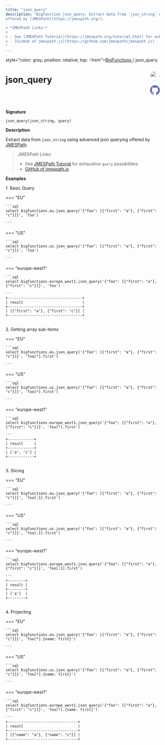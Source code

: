 ```yaml
---
title: "json_query"
description: "BigFunction json_query: Extract data from `json_string` using advanced json querying
offered by [JMESPath](https://jmespath.org/).

> *JMESPath Links:*
>
> - See [JMESPath Tutorial](https://jmespath.org/tutorial.html) for exhaustive `query` possibilities
> - [GitHub of jmespath.js](https://github.com/jmespath/jmespath.js)
"
---
```


<span>style="color: gray; position: relative; top: -1rem"><a href="..">BigFunctions </a> / json_query</span>

# json_query


<div style="position: relative; top: -4rem; margin-bottom:  -2rem; text-align: right; z-index: 9999;">
  
  <a href="https://www.linkedin.com/company/esmoz/" title="Author: Sid Ali" target="_blank">
    <img src="https://esmoz.fr/wp-content/uploads/2022/03/logo_esmoz_40x20-1.png" width="32" style=" border-radius: 50% !important">
  </a>
  
  <a href="json_query.yaml" title="Edit on GitHub" target="_blank"><svg xmlns="http://www.w3.org/2000/svg" width="32" height="32" viewBox="0 0 24 24"><path fill="#5d6cc0" d="M12 0c-6.626 0-12 5.373-12 12 0 5.302 3.438 9.8 8.207 11.387.599.111.793-.261.793-.577v-2.234c-3.338.726-4.033-1.416-4.033-1.416-.546-1.387-1.333-1.756-1.333-1.756-1.089-.745.083-.729.083-.729 1.205.084 1.839 1.237 1.839 1.237 1.07 1.834 2.807 1.304 3.492.997.107-.775.418-1.305.762-1.604-2.665-.305-5.467-1.334-5.467-5.931 0-1.311.469-2.381 1.236-3.221-.124-.303-.535-1.524.117-3.176 0 0 1.008-.322 3.301 1.23.957-.266 1.983-.399 3.003-.404 1.02.005 2.047.138 3.006.404 2.291-1.552 3.297-1.23 3.297-1.23.653 1.653.242 2.874.118 3.176.77.84 1.235 1.911 1.235 3.221 0 4.609-2.807 5.624-5.479 5.921.43.372.823 1.102.823 2.222v3.293c0 .319.192.694.801.576 4.765-1.589 8.199-6.086 8.199-11.386 0-6.627-5.373-12-12-12z"/></svg></a>
</div>



**Signature** 
```
json_query(json_string, query)
```

**Description**

Extract data from `json_string` using advanced json querying
offered by [JMESPath](https://jmespath.org/).

> *JMESPath Links:*
>
> - See [JMESPath Tutorial](https://jmespath.org/tutorial.html) for exhaustive `query` possibilities
> - [GitHub of jmespath.js](https://github.com/jmespath/jmespath.js)






**Examples**



<span style="color: var(--md-typeset-a-color);">1. Basic Query</span>









=== "EU"

    ```sql
    select bigfunctions.eu.json_query('{"foo": [{"first": "a"}, {"first": "c"}]}', 'foo')
    
    ```




=== "US"

    ```sql
    select bigfunctions.us.json_query('{"foo": [{"first": "a"}, {"first": "c"}]}', 'foo')
    
    ```




=== "europe-west1"

    ```sql
    select bigfunctions.europe_west1.json_query('{"foo": [{"first": "a"}, {"first": "c"}]}', 'foo')
    
    ```









<pre style="margin-top: -1rem;">
<code style="padding-top: 0px; padding-bottom: 0px;">+----------------------------------+
| result                           |
+----------------------------------+
| [{&#34;first&#34;: &#34;a&#34;}, {&#34;first&#34;: &#34;c&#34;}] |
+----------------------------------+
</code>
</pre>









<span style="color: var(--md-typeset-a-color);">2. Getting array sub-items</span>









=== "EU"

    ```sql
    select bigfunctions.eu.json_query('{"foo": [{"first": "a"}, {"first": "c"}]}', 'foo[*].first')
    
    ```




=== "US"

    ```sql
    select bigfunctions.us.json_query('{"foo": [{"first": "a"}, {"first": "c"}]}', 'foo[*].first')
    
    ```




=== "europe-west1"

    ```sql
    select bigfunctions.europe_west1.json_query('{"foo": [{"first": "a"}, {"first": "c"}]}', 'foo[*].first')
    
    ```









<pre style="margin-top: -1rem;">
<code style="padding-top: 0px; padding-bottom: 0px;">+------------+
| result     |
+------------+
| [&#39;a&#39;, &#39;c&#39;] |
+------------+
</code>
</pre>









<span style="color: var(--md-typeset-a-color);">3. Slicing</span>









=== "EU"

    ```sql
    select bigfunctions.eu.json_query('{"foo": [{"first": "a"}, {"first": "c"}]}', 'foo[:1].first')
    
    ```




=== "US"

    ```sql
    select bigfunctions.us.json_query('{"foo": [{"first": "a"}, {"first": "c"}]}', 'foo[:1].first')
    
    ```




=== "europe-west1"

    ```sql
    select bigfunctions.europe_west1.json_query('{"foo": [{"first": "a"}, {"first": "c"}]}', 'foo[:1].first')
    
    ```









<pre style="margin-top: -1rem;">
<code style="padding-top: 0px; padding-bottom: 0px;">+--------+
| result |
+--------+
| [&#39;a&#39;]  |
+--------+
</code>
</pre>









<span style="color: var(--md-typeset-a-color);">4. Projecting</span>









=== "EU"

    ```sql
    select bigfunctions.eu.json_query('{"foo": [{"first": "a"}, {"first": "c"}]}', 'foo[*].{name: first}')
    
    ```




=== "US"

    ```sql
    select bigfunctions.us.json_query('{"foo": [{"first": "a"}, {"first": "c"}]}', 'foo[*].{name: first}')
    
    ```




=== "europe-west1"

    ```sql
    select bigfunctions.europe_west1.json_query('{"foo": [{"first": "a"}, {"first": "c"}]}', 'foo[*].{name: first}')
    
    ```









<pre style="margin-top: -1rem;">
<code style="padding-top: 0px; padding-bottom: 0px;">+--------------------------------+
| result                         |
+--------------------------------+
| [{&#34;name&#34;: &#34;a&#34;}, {&#34;name&#34;: &#34;c&#34;}] |
+--------------------------------+
</code>
</pre>









